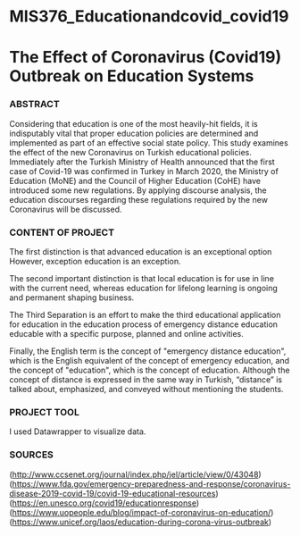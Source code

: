 # MIS376_Educationandcovid_covid19

# The Effect of Coronavirus (Covid19) Outbreak on Education Systems

### ABSTRACT
Considering that education is one of the most heavily-hit
fields, it is indisputably vital that proper education policies are determined and implemented as part of an effective social state policy. This
study examines the effect of the new Coronavirus on Turkish educational policies. Immediately after the Turkish Ministry of Health announced
that the first case of Covid-19 was confirmed in Turkey in March 2020,
the Ministry of Education (MoNE) and the Council of Higher Education
(CoHE) have introduced some new regulations. By applying discourse
analysis, the education discourses regarding these regulations required by
the new Coronavirus will be discussed.

### CONTENT OF PROJECT 
The first distinction is that advanced education is an exceptional option However, exception education is an exception.

The second important distinction is that local education is for use in line with the current need, whereas education for lifelong learning is ongoing and permanent shaping business.

The Third Separation is an effort to make the third educational application for education in the education process of emergency distance education educable with a specific purpose, planned and online activities.

Finally, the English term is the concept of "emergency distance education", which is the English equivalent of the concept of emergency education, and the concept of "education", which is the concept of education. Although the concept of distance is expressed in the same way in Turkish, “distance” is talked about, emphasized, and conveyed without mentioning the students.

### PROJECT TOOL
I used Datawrapper to visualize data.

### SOURCES
(http://www.ccsenet.org/journal/index.php/jel/article/view/0/43048) <br/>
(https://www.fda.gov/emergency-preparedness-and-response/coronavirus-disease-2019-covid-19/covid-19-educational-resources) <br/>
(https://en.unesco.org/covid19/educationresponse) <br/>
(https://www.uopeople.edu/blog/impact-of-coronavirus-on-education/) <br/>
(https://www.unicef.org/laos/education-during-corona-virus-outbreak) <br/>
